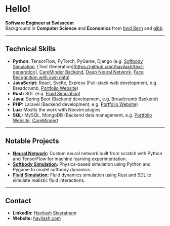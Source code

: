 # Hello!

**Software Engineer at Swisscom**  
Background in **Computer Science** and **Economics** from [bwd Bern](https://bwdbern.ch/) and [gibb](https://gibb.ch/).

---

## Technical Skills

- **Python:** TensorFlow, PyTorch, PyGame, Django (e.g. [Softbody Simulation](https://github.com/Havilash/softbody-simulation), [Text Generation][https://github.com/havilash/text-generation], [CareMinder Backend](https://github.com/rergr/CareMinder), [Deep Neural Network](https://github.com/Havilash/neural-network), [Face Recognition with own data](https://github.com/Havilash/face-recognition))  
- **JavaScript:** React, Svelte, Express (Full-stack web development, e.g. Breadcrumb, [Portfolio Website](https://github.com/Havilash/portfolio-website))  
- **Rust:** SDL (e.g. [Fluid Simulation](https://github.com/Havilash/fluid-simulation))  
- **Java:** Spring Boot (Backend development, e.g. Breadcrumb Backend)  
- **PHP:** Laravel (Backend development, e.g. [Portfolio Website](https://github.com/Havilash/portfolio-website))  
- **Lua:** Mostly the work with Neovim plugins  
- **SQL:** MySQL, MongoDB (Backend data management, e.g. [Portfolio Website](https://github.com/Havilash/portfolio-website), [CareMinder](https://github.com/rergr/CareMinder))  


---

## Notable Projects

- **[Neural Network](https://github.com/Havilash/neural-network):** Custom neural network built from scratch with Python and TensorFlow for machine learning experimentation.  
- **[Softbody Simulation](https://github.com/Havilash/softbody-simulation):** Physics-based simulation using Python and Pygame to model softbody dynamics.  
- **[Fluid Simulation](https://github.com/Havilash/fluid-simulation):** Fluid dynamics simulation using Rust and SDL to simulate realistic fluid interactions.  

---

## Contact

- **LinkedIn:** [Havilash Sivaratnam](https://www.linkedin.com/in/havilash-sivaratnam-586083265/)  
- **Website:** [havilash.com](https://havilash.com)
